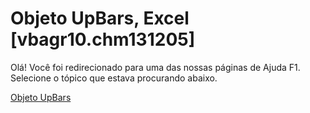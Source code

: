 
# Objeto UpBars, Excel [vbagr10.chm131205]

Olá! Você foi redirecionado para uma das nossas páginas de Ajuda F1. Selecione o tópico que estava procurando abaixo.

[Objeto UpBars](http://msdn.microsoft.com/library/635f449d-eb8b-2026-e1a7-9472f33641cc%28Office.15%29.aspx)
